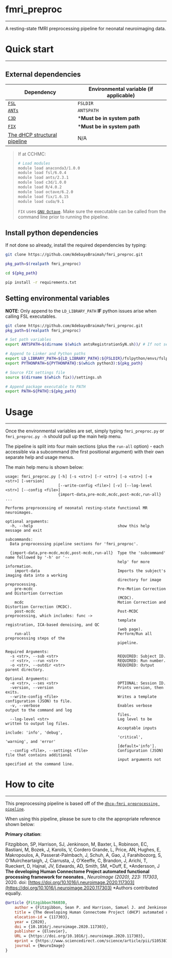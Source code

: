 # fmri_preproc
----------------

A resting-state fMRI preprocessing pipeline for neonatal neuroimaging data.

# Quick start
----------------

## External dependencies        

| Dependency  | Environmental variable (if applicable)  |
|---|---|
| [`FSL`](https://fsl.fmrib.ox.ac.uk/fsl/fslwiki/)  | `FSLDIR`  |
| [`ANTs`](http://stnava.github.io/ANTs/)  | `ANTSPATH`  |
| [`C3D`](http://www.itksnap.org/pmwiki/pmwiki.php?n=Convert3D.Documentation)  | ***Must be in system path**  |
| [`FIX`](https://fsl.fmrib.ox.ac.uk/fsl/fslwiki/FIX)  | ***Must be in system path**  |
| [The dHCP structural pipeline](https://github.com/BioMedIA/dhcp-structural-pipeline)  | N/A  |

> If at CCHMC:    
>            
> ```bash
> # Load modules
> module load anaconda3/1.0.0
> module load fsl/6.0.4
> module load ants/2.3.1
> module load c3d/1.0.0
> module load R/4.0.2
> module load octave/6.2.0
> module load fix/1.6.15
> module load cuda/9.1
> ```        
>
>             
> `FIX` uses [`GNU Octave`](https://www.gnu.org/software/octave/index). Make sure the executable can be called from the command line prior to running the pipeline.

## Install python dependencies

If not done so already, install the required dependencies by typing:

```bash
git clone https://github.com/AdebayoBraimah/fmri_preproc.git

pkg_path=$(realpath fmri_preproc)

cd ${pkg_path}

pip install -r requirements.txt
```

## Setting environmental variables

**NOTE**: Only append to the `LD_LIBRARY_PATH` **IF** python issues arise when calling FSL executables.        

```bash
git clone https://github.com/AdebayoBraimah/fmri_preproc.git
pkg_path=$(realpath fmri_preproc)

# Set path variables
export ANTSPATH=$(dirname $(which antsRegistrationSyN.sh))/ # If not set already

# Append to Linker and Python paths
export LD_LIBRARY_PATH=${LD_LIBRARY_PATH}:${FSLDIR}/fslpython/envs/fslpython/lib
export PYTHONPATH=${PYTHONPATH}:$(which python3):${pkg_path}

# Source FIX settings file
source $(dirname $(which fix))/settings.sh

# Append package executable to PATH
export PATH=${PATH}:${pkg_path}
```

# Usage
----------------

Once the environmental variables are set, simply typing `fmri_preproc.py` or `fmri_preproc.py -h` should pull up the main help menu. 

The pipeline is split into four main sections (plus the `run-all` option) - each accessible via a subcommand (the first positional argument) with their own separate help and usage menus.

The main help menu is shown below:        

```
usage: fmri_preproc.py [-h] [-s <str>] [-r <str>] [-o <str>] [-e <str>] [-version]
                       [--write-config <file>] [-v] [--log-level <str>] [--config <file>]
                       {import-data,pre-mcdc,mcdc,post-mcdc,run-all} ...

Performs preprocessing of neonatal resting-state functional MR neuroimages.

optional arguments:
  -h, --help                                     show this help message and exit

subcommands:
  Data preprocessing pipeline sections for 'fmri_preproc'.

  {import-data,pre-mcdc,mcdc,post-mcdc,run-all}  Type the 'subcommand' name followed by '-h' or '--
                                                 help' for more information.
    import-data                                  Imports the subject's imaging data into a working
                                                 directory for image preprocessing.
    pre-mcdc                                     Pre-Motion Correction and Distortion Correction
                                                 (MCDC).
    mcdc                                         Motion Correction and Distortion Correction (MCDC).
    post-mcdc                                    Post-MCDC preprocessing, which includes: func ->
                                                 template registration, ICA-based denoising, and QC
                                                 (web page).
    run-all                                      Perform/Run all preprocessing steps of the
                                                 pipeline.

Required Arguments:
  -s <str>, --sub <str>                          REQUIRED: Subject ID.
  -r <str>, --run <str>                          REQUIRED: Run number.
  -o <str>, --outdir <str>                       REQUIRED: Output parent directory.

Optional Arguments:
  -e <str>, --ses <str>                          OPTIONAL: Session ID.
  -version, --version                            Prints version, then exits.
  --write-config <file>                          Writes a template configuration (JSON) to file.
  -v, --verbose                                  Enables verbose output to the command and log
                                                 files.
  --log-level <str>                              Log level to be written to output log files.
                                                 Acceptable inputs include: 'info', 'debug',
                                                 'critical', 'warning', and 'error'
                                                 [default='info'].
  --config <file>, --settings <file>             Configuration (JSON) file that contains additional
                                                 input arguments not specified at the command line.
```

# How to cite
----------------

This preprocessing pipeline is based off of the [`dhcp-fmri preprocessing pipeline`](https://git.fmrib.ox.ac.uk/seanf/dhcp-neonatal-fmri-pipeline).

When using this pipeline, please be sure to cite the appropriate reference shown below:

**Primary citation**:

Fitzgibbon, SP, Harrison, SJ, Jenkinson, M, Baxter, L, Robinson, EC, Bastiani, M, Bozek, J, Karolis, V, Cordero Grande, L, Price, AN, Hughes, E, Makropoulos, A, Passerat-Palmbach, J, Schuh, A, Gao, J, Farahibozorg, S, O'Muircheartaigh, J, Ciarrusta, J, O'Keeffe, C, Brandon, J, Arichi, T, Rueckert, D, Hajnal, JV, Edwards, AD, Smith, SM, *Duff, E, *Andersson, J  **The developing Human Connectome Project automated functional processing framework for neonates**., *NeuroImage (2020), 223: 117303*, 2020. doi: [https://doi.org/10.1016/j.neuroimage.2020.117303](https://doi.org/10.1016/j.neuroimage.2020.117303) *Authors contributed equally.

```bibtex
@article {Fitzgibbon766030,
	author = {Fitzgibbon, Sean P. and Harrison, Samuel J. and Jenkinson, Mark and Baxter, Luke and Robinson, Emma C. and Bastiani, Matteo and Bozek, Jelena and Karolis, Vyacheslav and Grande, Lucilio Cordero and Price, Anthony N. and Hughes, Emer and Makropoulos, Antonios and Passerat-Palmbach, Jonathan and Schuh, Andreas and Gao, Jianliang and Farahibozorg, Seyedeh-Rezvan and O{\textquoteright}Muircheartaigh, Jonathan and Ciarrusta, Judit and O{\textquoteright}Keeffe, Camilla and Brandon, Jakki and Arichi, Tomoki and Rueckert, Daniel and Hajnal, Joseph V. and Edwards, A. David and Smith, Stephen M. and Duff, Eugene and Andersson, Jesper},
	title = {The developing Human Connectome Project (dHCP) automated resting-state functional processing framework for newborn infants},
	elocation-id = {117303},
	year = {2020},
	doi = {10.1016/j.neuroimage.2020.117303},
	publisher = {Elsevier},
	URL = {https://doi.org/10.1016/j.neuroimage.2020.117303},
	eprint = {https://www.sciencedirect.com/science/article/pii/S1053811920307898/pdfft?md5=18806cf190a26f783de4bef456fe28b6&pid=1-s2.0-S1053811920307898-main.pdf},
	journal = {NeuroImage}
}
```

